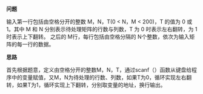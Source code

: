 **问题**

输入第一行包括由空格分开的整数 M，N，T(0 < N，M < 200)，T 的值为 0 或 1。其中 M 和 N 分别表示待处理矩阵的行数与列数，T 为 0 时表示左右翻转，为 1 时表示上下翻转。
之后的 M行，每行包括由空格分隔的 N个整数，依次为输入矩阵的每一行的数据。

**思路**

首先根据题意，定义由空格分开的整数M，N，T，通过scanf（）函数从键盘给程序中的变量赋值，又M，N为待处理的行数、列数，如果T为0，循环实现左右翻转，如果T为1，循环实现上下翻转，分别取变量的地址，换行输出。


